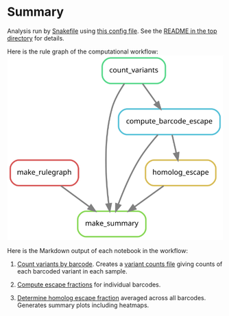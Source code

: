 # Summary

Analysis run by [Snakefile](../../Snakefile)
using [this config file](../../config.yaml).
See the [README in the top directory](../../README.md)
for details.

Here is the rule graph of the computational workflow:
![rulegraph.svg](rulegraph.svg)

Here is the Markdown output of each notebook in the workflow:

1. [Count variants by barcode](count_variants.md).
   Creates a [variant counts file](../counts/variant_counts.csv)
   giving counts of each barcoded variant in each sample.

2. [Compute escape fractions](compute_barcode_escape.md) for individual barcodes.

3. [Determine homolog escape fraction](input.homolog_escape) averaged across all barcodes. Generates summary plots including heatmaps.